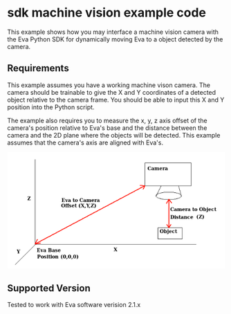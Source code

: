 # sdk machine vision example code

This example shows how you may interface a machine vision camera with the Eva Python SDK for dynamically moving Eva to a object detected by the camera.

## Requirements

This example assumes you have a working machine vison camera. The camera should be trainable to give the X and Y coordinates of a detected object relative to the camera frame. You should be able to input this X and Y position into the Python script.

The example also requires you to measure the x, y, z axis offset of the camera's position relative to Eva's base and the distance between the camera and the 2D plane where the objects will be detected. This example assumes that the camera's axis are aligned with Eva's.

![Positional picture should be here!](camera_example.png)

## Supported Version

Tested to work with Eva software verision 2.1.x